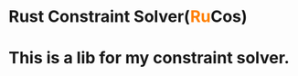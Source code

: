 
# Rust Constraint Solver(<font color = "#FF8000">Ru</font>Cos)


# This is a lib for my constraint solver.